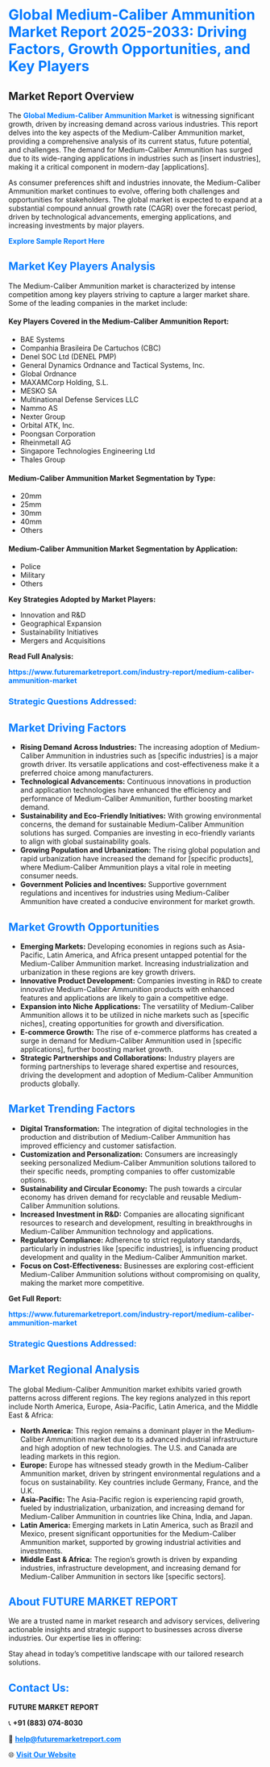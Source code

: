 <h1 style="color: #007BFF;">Global Medium-Caliber Ammunition Market Report 2025-2033: Driving Factors, Growth Opportunities, and Key Players</h1>

<section id="overview">
<h2>Market Report Overview</h2>
<p>The <a href="https://www.futuremarketreport.com/industry-report/medium-caliber-ammunition-market" style="color: #007BFF; text-decoration: none;"><strong>Global Medium-Caliber Ammunition Market</strong></a> is witnessing significant growth, driven by increasing demand across various industries. This report delves into the key aspects of the Medium-Caliber Ammunition market, providing a comprehensive analysis of its current status, future potential, and challenges. The demand for Medium-Caliber Ammunition has surged due to its wide-ranging applications in industries such as [insert industries], making it a critical component in modern-day [applications].</p>
<p>As consumer preferences shift and industries innovate, the Medium-Caliber Ammunition market continues to evolve, offering both challenges and opportunities for stakeholders. The global market is expected to expand at a substantial compound annual growth rate (CAGR) over the forecast period, driven by technological advancements, emerging applications, and increasing investments by major players.</p>
</section>

<section id="overview">
<p><a href="https://www.futuremarketreport.com/request-sample/reportId=54202" style="color: #007BFF; text-decoration: none;"><strong>Explore Sample Report Here</strong></a></p>
</section>

<section id="key-players">
<h2 style="color: #007BFF;">Market Key Players Analysis</h2>
<p>The Medium-Caliber Ammunition market is characterized by intense competition among key players striving to capture a larger market share. Some of the leading companies in the market include:</p>
<h4>Key Players Covered in the Medium-Caliber Ammunition Report:</h4>
<ul><li>BAE Systems</li><li>Companhia Brasileira De Cartuchos (CBC)</li><li>Denel SOC Ltd (DENEL PMP)</li><li>General Dynamics Ordnance and Tactical Systems, Inc.</li><li>Global Ordnance</li><li>MAXAMCorp Holding, S.L.</li><li>MESKO SA</li><li>Multinational Defense Services LLC</li><li>Nammo AS</li><li>Nexter Group</li><li>Orbital ATK, Inc.</li><li>Poongsan Corporation</li><li>Rheinmetall AG</li><li>Singapore Technologies Engineering Ltd</li><li>Thales Group</li></ul>
<h4>Medium-Caliber Ammunition Market Segmentation by Type:</h4>
<ul><li>20mm</li><li>25mm</li><li>30mm</li><li>40mm</li><li>Others</li></ul>

<h4>Medium-Caliber Ammunition Market Segmentation by Application:</h4>
<ul><li>Police</li><li>Military</li><li>Others</li></ul>
<p><strong>Key Strategies Adopted by Market Players:</strong></p>
<ul>
<li>Innovation and R&D</li>
<li>Geographical Expansion</li>
<li>Sustainability Initiatives</li>
<li>Mergers and Acquisitions</li>
</ul>
</section>

<section>
<p><strong>Read Full Analysis: </strong></p><a href="https://www.futuremarketreport.com/industry-report/medium-caliber-ammunition-market" style="color: #007BFF; text-decoration: none;"><strong>https://www.futuremarketreport.com/industry-report/medium-caliber-ammunition-market</strong></a>
<h3 style="color: #007BFF;">Strategic Questions Addressed:</h3>
</section>

<section id="driving-factors">
<h2 style="color: #007BFF;">Market Driving Factors</h2>
<ul>
<li><strong>Rising Demand Across Industries:</strong> The increasing adoption of Medium-Caliber Ammunition in industries such as [specific industries] is a major growth driver. Its versatile applications and cost-effectiveness make it a preferred choice among manufacturers.</li>
<li><strong>Technological Advancements:</strong> Continuous innovations in production and application technologies have enhanced the efficiency and performance of Medium-Caliber Ammunition, further boosting market demand.</li>
<li><strong>Sustainability and Eco-Friendly Initiatives:</strong> With growing environmental concerns, the demand for sustainable Medium-Caliber Ammunition solutions has surged. Companies are investing in eco-friendly variants to align with global sustainability goals.</li>
<li><strong>Growing Population and Urbanization:</strong> The rising global population and rapid urbanization have increased the demand for [specific products], where Medium-Caliber Ammunition plays a vital role in meeting consumer needs.</li>
<li><strong>Government Policies and Incentives:</strong> Supportive government regulations and incentives for industries using Medium-Caliber Ammunition have created a conducive environment for market growth.</li>
</ul>
</section>

<section id="growth-opportunities">
<h2 style="color: #007BFF;">Market Growth Opportunities</h2>
<ul>
<li><strong>Emerging Markets:</strong> Developing economies in regions such as Asia-Pacific, Latin America, and Africa present untapped potential for the Medium-Caliber Ammunition market. Increasing industrialization and urbanization in these regions are key growth drivers.</li>
<li><strong>Innovative Product Development:</strong> Companies investing in R&D to create innovative Medium-Caliber Ammunition products with enhanced features and applications are likely to gain a competitive edge.</li>
<li><strong>Expansion into Niche Applications:</strong> The versatility of Medium-Caliber Ammunition allows it to be utilized in niche markets such as [specific niches], creating opportunities for growth and diversification.</li>
<li><strong>E-commerce Growth:</strong> The rise of e-commerce platforms has created a surge in demand for Medium-Caliber Ammunition used in [specific applications], further boosting market growth.</li>
<li><strong>Strategic Partnerships and Collaborations:</strong> Industry players are forming partnerships to leverage shared expertise and resources, driving the development and adoption of Medium-Caliber Ammunition products globally.</li>
</ul>
</section>

<section id="trending-factors">
<h2 style="color: #007BFF;">Market Trending Factors</h2>
<ul>
<li><strong>Digital Transformation:</strong> The integration of digital technologies in the production and distribution of Medium-Caliber Ammunition has improved efficiency and customer satisfaction.</li>
<li><strong>Customization and Personalization:</strong> Consumers are increasingly seeking personalized Medium-Caliber Ammunition solutions tailored to their specific needs, prompting companies to offer customizable options.</li>
<li><strong>Sustainability and Circular Economy:</strong> The push towards a circular economy has driven demand for recyclable and reusable Medium-Caliber Ammunition solutions.</li>
<li><strong>Increased Investment in R&D:</strong> Companies are allocating significant resources to research and development, resulting in breakthroughs in Medium-Caliber Ammunition technology and applications.</li>
<li><strong>Regulatory Compliance:</strong> Adherence to strict regulatory standards, particularly in industries like [specific industries], is influencing product development and quality in the Medium-Caliber Ammunition market.</li>
<li><strong>Focus on Cost-Effectiveness:</strong> Businesses are exploring cost-efficient Medium-Caliber Ammunition solutions without compromising on quality, making the market more competitive.</li>
</ul>
</section>

<section>
<p><strong>Get Full Report: </strong></p><a href="https://www.futuremarketreport.com/industry-report/medium-caliber-ammunition-market" style="color: #007BFF; text-decoration: none;"><strong>https://www.futuremarketreport.com/industry-report/medium-caliber-ammunition-market</strong></a>
<h3 style="color: #007BFF;">Strategic Questions Addressed:</h3>
</section>


<section id="regional-analysis">
<h2 style="color: #007BFF;">Market Regional Analysis</h2>
<p>The global Medium-Caliber Ammunition market exhibits varied growth patterns across different regions. The key regions analyzed in this report include North America, Europe, Asia-Pacific, Latin America, and the Middle East & Africa:</p>
<ul>
<li><strong>North America:</strong> This region remains a dominant player in the Medium-Caliber Ammunition market due to its advanced industrial infrastructure and high adoption of new technologies. The U.S. and Canada are leading markets in this region.</li>
<li><strong>Europe:</strong> Europe has witnessed steady growth in the Medium-Caliber Ammunition market, driven by stringent environmental regulations and a focus on sustainability. Key countries include Germany, France, and the U.K.</li>
<li><strong>Asia-Pacific:</strong> The Asia-Pacific region is experiencing rapid growth, fueled by industrialization, urbanization, and increasing demand for Medium-Caliber Ammunition in countries like China, India, and Japan.</li>
<li><strong>Latin America:</strong> Emerging markets in Latin America, such as Brazil and Mexico, present significant opportunities for the Medium-Caliber Ammunition market, supported by growing industrial activities and investments.</li>
<li><strong>Middle East & Africa:</strong> The region’s growth is driven by expanding industries, infrastructure development, and increasing demand for Medium-Caliber Ammunition in sectors like [specific sectors].</li>
</ul>
</section>

<footer>
<h2 style="color: #007BFF;">About FUTURE MARKET REPORT</h2>
<p>We are a trusted name in market research and advisory services, delivering actionable insights and strategic support to businesses across diverse industries. Our expertise lies in offering:</p>

<p>Stay ahead in today’s competitive landscape with our tailored research solutions.</p>

<h2 style="color: #007BFF;">Contact Us:</h2>
<p><strong>FUTURE MARKET REPORT</strong></p>
<p>📞 <strong>+91 (883) 074-8030</strong></p>
<p>📧 <strong><a href="mailto:help@futuremarketreport.com" style="color: #007BFF;">help@futuremarketreport.com</a></strong></p>
<p>🌐 <strong><a href="https://www.futuremarketreport.com/" style="color: #007BFF;">Visit Our Website</a></strong></p>
</footer>